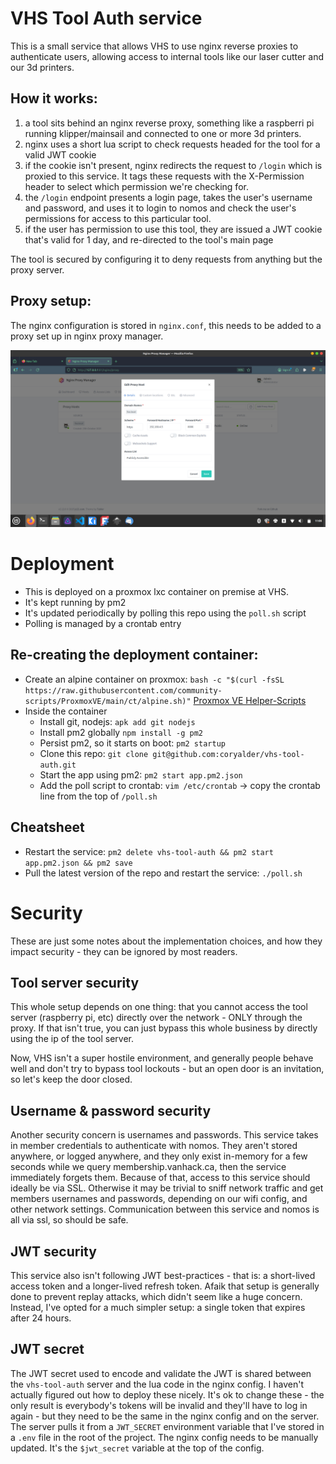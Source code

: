 # VHS Tool Auth service

This is a small service that allows VHS to use nginx reverse proxies to authenticate users, allowing access to internal tools like our laser cutter and our 3d printers.

## How it works:

1. a tool sits behind an nginx reverse proxy, something like a raspberri pi running klipper/mainsail and connected to one or more 3d printers.
2. nginx uses a short lua script to check requests headed for the tool for a valid JWT cookie
3. if the cookie isn't present, nginx redirects the request to `/login` which is proxied to this service. It tags these requests with the X-Permission header to select which permission we're checking for.
4. the `/login` endpoint presents a login page, takes the user's username and password, and uses it to login to nomos and check the user's permissions for access to this particular tool.
5. if the user has permission to use this tool, they are issued a JWT cookie that's valid for 1 day, and re-directed to the tool's main page

The tool is secured by configuring it to deny requests from anything but the proxy server.

## Proxy setup:

The nginx configuration is stored in `nginx.conf`, this needs to be added to a proxy set up in nginx proxy manager.

![A screenshot of the setup in NPM](images/nginx_proxy_manager_setup.png "NPM setup screenshot")

# Deployment

- This is deployed on a proxmox lxc container on premise at VHS.
- It's kept running by pm2
- It's updated periodically by polling this repo using the `poll.sh` script
- Polling is managed by a crontab entry

## Re-creating the deployment container:

- Create an alpine container on proxmox: `bash -c "$(curl -fsSL https://raw.githubusercontent.com/community-scripts/ProxmoxVE/main/ct/alpine.sh)"` [Proxmox VE Helper-Scripts](https://community-scripts.github.io/ProxmoxVE/scripts?id=alpine&category=Operating+Systems)
- Inside the container
    - Install git, nodejs: `apk add git nodejs`
    - Install pm2 globally `npm install -g pm2`
    - Persist pm2, so it starts on boot: `pm2 startup`
    - Clone this repo: `git clone git@github.com:coryalder/vhs-tool-auth.git`
    - Start the app using pm2: `pm2 start app.pm2.json`
    - Add the poll script to crontab: `vim /etc/crontab` -> copy the crontab line from the top of `/poll.sh` 

## Cheatsheet

- Restart the service: `pm2 delete vhs-tool-auth && pm2 start app.pm2.json && pm2 save`
- Pull the latest version of the repo and restart the service: `./poll.sh`

# Security

These are just some notes about the implementation choices, and how they impact security - they can be ignored by most readers. 

## Tool server security

This whole setup depends on one thing: that you cannot access the tool server (raspberry pi, etc) directly over the network - ONLY through the proxy. If that isn't true, you can just bypass this whole business by directly using the ip of the tool server.

Now, VHS isn't a super hostile environment, and generally people behave well and don't try to bypass tool lockouts - but an open door is an invitation, so let's keep the door closed.

## Username & password security

Another security concern is usernames and passwords. This service takes in member credentials to authenticate with nomos. They aren't stored anywhere, or logged anywhere, and they only exist in-memory for a few seconds while we query membership.vanhack.ca, then the service immediately forgets them. Because of that, access to this service should ideally be via SSL. Otherwise it may be trivial to sniff network traffic and get members usernames and passwords, depending on our wifi config, and other network settings. Communication between this service and nomos is all via ssl, so should be safe.

## JWT security

This service also isn't following JWT best-practices - that is: a short-lived access token and a longer-lived refresh token. Afaik that setup is generally done to prevent replay attacks, which didn't seem like a huge concern. Instead, I've opted for a much simpler setup: a single token that expires after 24 hours.

## JWT secret

The JWT secret used to encode and validate the JWT is shared between the `vhs-tool-auth` server and the lua code in the nginx config. I haven't actually figured out how to deploy these nicely. It's ok to change these - the only result is everybody's tokens will be invalid and they'll have to log in again - but they need to be the same in the nginx config and on the server. The server pulls it from a `JWT_SECRET` environment variable that I've stored in a `.env` file in the root of the project. The nginx config needs to be manually updated. It's the `$jwt_secret` variable at the top of the config.

